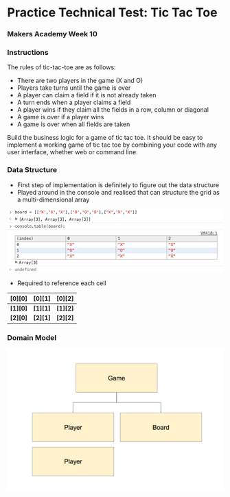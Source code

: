 # Practice Technical Test: Tic Tac Toe
### Makers Academy Week 10

### Instructions

The rules of tic-tac-toe are as follows:

* There are two players in the game (X and O)
* Players take turns until the game is over
* A player can claim a field if it is not already taken
* A turn ends when a player claims a field
* A player wins if they claim all the fields in a row, column or diagonal
* A game is over if a player wins
* A game is over when all fields are taken

Build the business logic for a game of tic tac toe. It should be easy to implement a working game of tic tac toe by combining your code with any user interface, whether web or command line.

### Data Structure

* First step of implementation is definitely to figure out the data structure
* Played around in the console and realised that can structure the grid as a multi-dimensional array


![data_structure](/assets/data_structure.png?raw=true "Data Structure")

* Required to reference each cell

|**[0][0]**|**[0][1]**|**[0][2]**|
|:--------:|:--------:|:--------:|
|**[1][0]**|**[1][1]**|**[1][2]**|
|**[2][0]**|**[2][1]**|**[2][2]**|

### Domain Model

![domain_model](/assets/domain_model.png?raw=true "Data Structure")
